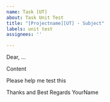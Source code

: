 ```yaml
---
name: Task [UT]
about: Task Unit Test
title: "[Projectname][UT] - Subject"
labels: unit test
assignees: ''

---
```


Dear, ...

Content

Please help me test this

Thanks and Best Regards
YourName
